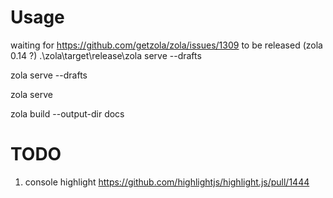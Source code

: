 # Usage

waiting for https://github.com/getzola/zola/issues/1309 to be released (zola 0.14 ?)
.\zola\target\release\zola serve --drafts

zola serve --drafts

zola serve

zola build --output-dir docs


# TODO
1. console highlight https://github.com/highlightjs/highlight.js/pull/1444